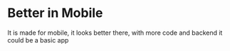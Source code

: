 <h1>Better in Mobile</h1>
It is made for mobile, it looks better there, with more code and backend it could be a basic app
